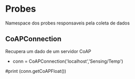 # Probes
Namespace dos probes responsaveis pela coleta de dados

## CoAPConnection
Recupera um dado de um servidor CoAP
- conn = CoAPConnection('localhost','Sensing/Temp')

#print (conn.getCoAPFloat())
